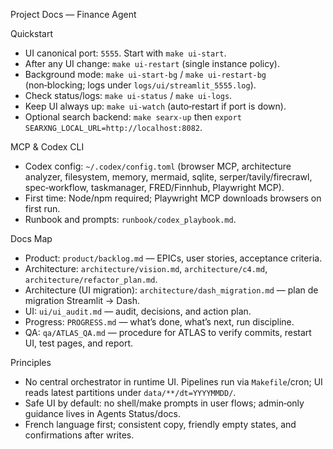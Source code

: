 Project Docs — Finance Agent

Quickstart
- UI canonical port: `5555`. Start with `make ui-start`.
- After any UI change: `make ui-restart` (single instance policy).
- Background mode: `make ui-start-bg` / `make ui-restart-bg` (non‑blocking; logs under `logs/ui/streamlit_5555.log`).
- Check status/logs: `make ui-status` / `make ui-logs`.
- Keep UI always up: `make ui-watch` (auto‑restart if port is down).
- Optional search backend: `make searx-up` then `export SEARXNG_LOCAL_URL=http://localhost:8082`.

MCP & Codex CLI
- Codex config: `~/.codex/config.toml` (browser MCP, architecture analyzer, filesystem, memory, mermaid, sqlite, serper/tavily/firecrawl, spec‑workflow, taskmanager, FRED/Finnhub, Playwright MCP).
- First time: Node/npm required; Playwright MCP downloads browsers on first run.
- Runbook and prompts: `runbook/codex_playbook.md`.

Docs Map
- Product: `product/backlog.md` — EPICs, user stories, acceptance criteria.
- Architecture: `architecture/vision.md`, `architecture/c4.md`, `architecture/refactor_plan.md`.
- Architecture (UI migration): `architecture/dash_migration.md` — plan de migration Streamlit → Dash.
- UI: `ui/ui_audit.md` — audit, decisions, and action plan.
- Progress: `PROGRESS.md` — what’s done, what’s next, run discipline.
- QA: `qa/ATLAS_QA.md` — procedure for ATLAS to verify commits, restart UI, test pages, and report.

Principles
- No central orchestrator in runtime UI. Pipelines run via `Makefile`/cron; UI reads latest partitions under `data/**/dt=YYYYMMDD/`.
- Safe UI by default: no shell/make prompts in user flows; admin‑only guidance lives in Agents Status/docs.
- French language first; consistent copy, friendly empty states, and confirmations after writes.
